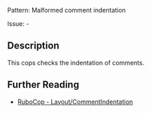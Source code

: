 Pattern: Malformed comment indentation

Issue: -

## Description

This cops checks the indentation of comments.

## Further Reading

* [RuboCop - Layout/CommentIndentation](https://rubocop.readthedocs.io/en/latest/cops_layout/#layoutcommentindentation)
